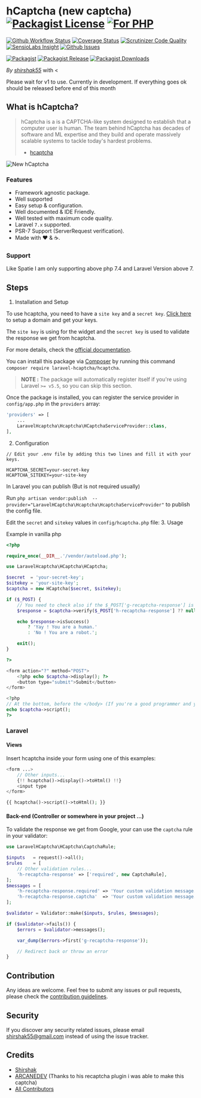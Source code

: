 # hCaptcha (new captcha) [![Packagist License][badge_license]](LICENSE.md) [![For PHP][badge_php]][link-github-repo]

[![Github Workflow Status][badge_build]][link-github-status]
[![Coverage Status][badge_coverage]][link-scrutinizer]
[![Scrutinizer Code Quality][badge_quality]][link-scrutinizer]
[![SensioLabs Insight][badge_insight]][link-insight]
[![Github Issues][badge_issues]][link-github-issues]

[![Packagist][badge_package]][link-packagist]
[![Packagist Release][badge_release]][link-packagist]
[![Packagist Downloads][badge_downloads]][link-packagist]

*By [shirshak55](http://www.github.com/shirshak55)* with <

Please wait for v1 to use. Currently in development. If everything goes ok should be released before end of this month
## What is hCaptcha?

> hCaptcha is a is a CAPTCHA-like system designed to establish that a computer user is human. The team behind hCaptcha has decades of software and ML expertise and they build and operate massively scalable systems to tackle today's hardest problems. 
> - [hcaptcha](https://hcaptcha.com)

![New hCaptcha](https://assets.website-files.com/5c73e7ea3f8bb2a85d2781db/5d79dae4fedbb6664b84ddb3_challenge-bounding_box-0.jpg)

### Features

  * Framework agnostic package.
  * Well supported
  * Easy setup &amp; configuration.
  * Well documented &amp; IDE Friendly.
  * Well tested with maximum code quality.
  * Laravel  `7.x`  supported.
  * PSR-7 Support (ServerRequest verification).
  * Made with :heart: &amp; :coffee:.

### Support
Like Spatie I am only supporting above php 7.4 and Laravel Version above 7. 
## Steps

  1. Installation and Setup
  
  To use hcaptcha, you need to have a `site key` and a `secret key`. [Click here](https://dashboard.hcaptcha.com) to setup a domain and get your keys.

The `site key` is using for the widget and the `secret key` is used to validate the response we get from hcaptcha.

For more details, check the [official documentation](https://docs.hcaptcha.com/).
   
   You can install this package via [Composer](http://getcomposer.org/) by running this command `composer require laravel-hcaptcha/hcaptcha`.
   
   
   > **NOTE :** The package will automatically register itself if you're using Laravel `>= v5.5`, so you can skip this section.

Once the package is installed, you can register the service provider in `config/app.php` in the `providers` array:

```php
'providers' => [
    ...
    LaravelHcaptcha\Hcaptcha\HCaptchaServiceProvider::class,
],
```

   
  2. Configuration
  
 ````
// Edit your .env file by adding this two lines and fill it with your keys.

HCAPTCHA_SECRET=your-secret-key
HCAPTCHA_SITEKEY=your-site-key
````

In Laravel you can publish (But is not required usually)

Run `php artisan vendor:publish  --provider="LaravelHCaptcha\Hcaptcha\HcaptchaServiceProvider"` to publish the config file.

Edit the `secret` and `sitekey` values in `config/hcaptcha.php` file:
  3. Usage

Example in vanilla php


```php
<?php

require_once(__DIR__.'/vendor/autoload.php');

use LaravelHcaptcha\HCaptcha\HCaptcha;

$secret  = 'your-secret-key';
$sitekey = 'your-site-key';
$captcha = new HCaptcha($secret, $sitekey);

if ($_POST) {
    // You need to check also if the $_POST['g-recaptcha-response'] is not empty.
    $response = $captcha->verify($_POST['h-recaptcha-response'] ?? null);

    echo $response->isSuccess()
        ? 'Yay ! You are a human.'
        : 'No ! You are a robot.';

    exit();
}

?>

<form action="?" method="POST">
    <?php echo $captcha->display(); ?>
    <button type="submit">Submit</button>
</form>

<?php
// At the bottom, before the </body> (If you're a good programmer and you listen to your mother)
echo $captcha->script();
?>
```


### Laravel

#### Views

Insert hcaptcha inside your form using one of this examples:

```php
<form ...>
    // Other inputs...
    {!! hcaptcha()->display()->toHtml() !!}
    <input type
</form>

{{ hcaptcha()->script()->toHtml(); }}
```

#### Back-end (Controller or somewhere in your project ...)

To validate the response we get from Google, your can use the `captcha` rule in your validator:

```php
use LaravelHCaptcha\HCaptcha\CaptchaRule;

$inputs   = request()->all();
$rules    = [
    // Other validation rules...
    'h-recaptcha-response' => ['required', new CaptchaRule],
];
$messages = [
    'h-recaptcha-response.required' => 'Your custom validation message.',
    'h-recaptcha-response.captcha'  => 'Your custom validation message.',
];

$validator = Validator::make($inputs, $rules, $messages);

if ($validator->fails()) {
    $errors = $validator->messages();

    var_dump($errors->first('g-recaptcha-response'));

    // Redirect back or throw an error
}
```

## Contribution

Any ideas are welcome. Feel free to submit any issues or pull requests, please check the [contribution guidelines](CONTRIBUTING.md).

## Security

If you discover any security related issues, please email shirshak55@gmail.com instead of using the issue tracker.

## Credits
- [Shirshak][link-author]
- [ARCANEDEV](https://github.com/arcanedev-maroc) (Thanks to his recaptcha plugin i was able to make this captcha)
- [All Contributors][link-contributors]

[badge_php]:          https://img.shields.io/badge/PHP-Framework%20agnostic-4F5B93.svg?style=flat-square
[badge_license]:      https://img.shields.io/packagist/l/laravel-hcaptcha/hcaptcha.svg?style=flat-square
[badge_build]:       https://img.shields.io/github/workflow/status/laravel-hcaptcha/hcaptcha/run-tests?style=flat-square
[badge_coverage]:     https://img.shields.io/scrutinizer/coverage/g/laravel-/hcaptcha.svg?style=flat-square
[badge_quality]:      https://img.shields.io/scrutinizer/g/laravel-hcaptcha/hcaptcha.svg?style=flat-square
[badge_insight]:      https://img.shields.io/sensiolabs/i/ae37b4c0-5478-4afb-9a71-1fe5534d8ef5.svg?style=flat-square
[badge_issues]:       https://img.shields.io/github/issues/laravel-hcaptcha/hcaptcha.svg?style=flat-square
[badge_package]:      https://img.shields.io/badge/package-laravel-captcha/no--captcha-blue.svg?style=flat-square
[badge_release]:      https://img.shields.io/packagist/v/laravel-hcaptcha/hcaptcha.svg?style=flat-square
[badge_downloads]:    https://img.shields.io/packagist/dt/laravel-hcaptcha/hcaptcha.svg?style=flat-square

[link-author]:        https://github.com/shirshak55
[link-github-repo]:   https://github.com/laravel-hcaptcha/hcaptcha
[link-github-status]: https://github.com/laravel-hcaptcha/hcaptcha/actions
[link-github-issues]: https://github.com/laravel-hcaptcha/hcaptcha/issues
[link-contributors]:  https://github.com/laravel-hcaptcha/hcaptcha/graphs/contributors
[link-packagist]:     https://packagist.org/packages/laravel-hcaptcha/hcaptcha
[link-scrutinizer]:   https://scrutinizer-ci.com/g/laravel-hcaptcha/noCAPTCHA/?branch=master
[link-insight]:       https://insight.sensiolabs.com/projects/ae37b4c0-5478-4afb-9a71-1fe5534d8ef5
